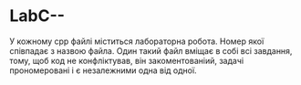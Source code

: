 # LabC--

У кожному cpp файлі міститься лабораторна робота.
Номер якої співпадає з назвою файла.
Один такий файл вміщає в собі всі завдання,
тому, щоб код не конфліктував, він закоментованіий, 
задачі прономеровані і є незалежними одна від одної.
